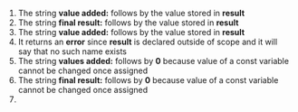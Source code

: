 1. The string **value added:** follows by the value stored in **result**
2. The string **final result:** follows by the value stored in **result**
3. The string **value added:** follows by the value stored in **result**
4. It returns an **error** since **result** is declared outside of scope and it will say that no such name exists
5. The string **values added:** follows by **0** because value of a const variable cannot be changed once assigned 
6. The string **final result:** follows by **0** because value of a const variable cannot be changed once assigned
7. 